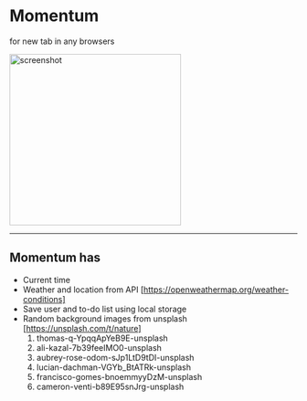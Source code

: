 # Momentum
for new tab in any browsers

<img src="https://i.ibb.co/0CMbrLt/Screenshot.png" alt="screenshot" width="300">

---

## Momentum has
- Current time
- Weather and location from API [https://openweathermap.org/weather-conditions]
- Save user and to-do list using local storage
- Random background images from unsplash [https://unsplash.com/t/nature]
  1. thomas-q-YpqqApYeB9E-unsplash
  2. ali-kazal-7b39feeIMO0-unsplash
  3. aubrey-rose-odom-sJp1LtD9tDI-unsplash
  4. lucian-dachman-VGYb_BtATRk-unsplash
  5. francisco-gomes-bnoemmyyDzM-unsplash
  6. cameron-venti-b89E95snJrg-unsplash
